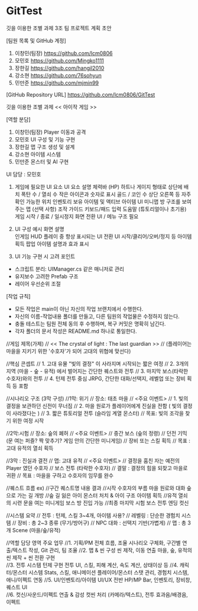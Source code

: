 # GitTest
깃을 이용한 조별 과제
3조 팀 프로젝트 계획 초안

[팀원 목록 및 GitHub 계정]
1. 이창민(팀장)		https://github.com/lcm0806
2. 모민호			     https://github.com/Mingko1111
3. 장한길		     	https://github.com/hangil2010
4. 강소현	     		https://github.com/76sohyun
5. 민만준		     	https://github.com/mjmin99



[GitHub Repository URL]
https://github.com/lcm0806/GitTest



깃을 이용한 조별 과제
<< 아이작 게임 >>



[역할 분담]
1. 이창민(팀장)		Player 이동과 공격
2. 모민호			     UI 구성 및 기능 구현
3. 장한길	     		맵 구조 생성 및 설계
4. 강소현	     		아이템 시스템
5. 민만준		     	몬스터 및 AI 구현



UI 담당 : 모민호

 1. 게임에 필요한 UI 요소
UI 요소                                		 설명
체력바 (HP)                           		  하트나 게이지 형태로 상단에 배치
폭탄 수 / 열쇠 수                   		    작은 아이콘과 숫자로 표시
골드 / 코인 수                       		   상단 오른쪽 등 자주 확인 가능한 위치
인벤토리                              		  보유 아이템 및 액티브 아이템 UI
미니맵                                		  방 구조를 보여주는 맵 (선택 사항)
조작 가이드                           		  키보드/패드 입력 도움말 (튜토리얼이나 초기용)
게임 시작 / 종료 / 일시정지 화면		         전환 UI / 메뉴 구조 필요

2. UI 구성 예시
화면	             			   설명	                    
인게임 HUD	    	        플레이 중 항상 표시되는 UI
전환 UI	            		  시작/클리어/오버/정지 등
아이템 획득 팝업	 		    아이템 설명과 효과 표시	

3. UI 기능 구현 시 고려 포인트
- 스크립트 분리: UIManager.cs 같은 매니저로 관리
- 유지보수 고려한 Prefab 구조
- 레이어 우선순위 조절

[작업 규칙]
- 모든 작업은 main이 아닌 자신의 작업 브랜치에서 수행한다.
- 자신의 이름-작업내용 폴더를 만들고, 다른 팀원의 작업물은 수정하지 않는다.
- 충돌 테스트는 팀원 전체 동의 후 수행하며, 복구 커밋은 명확히 남긴다.
- 각자 폴더의 문서 작성은 README.md 하나로 통일한다.












//게임 제목(가제)
//	<< The crystal of light : The last guardian >> 
//		(플레이어는 마을을 지키기 위한 '수호자'가 되어 고대의 위협에 맞선다)

//핵심 콘셉트
//	1. 고대 유물 "빛의 결정" 이 사라지며 시작되는 짧은 여정
//	2. 3개의 지역 (마을 - 숲 - 유적) 에서 벌어지는 간단한 퀘스트와 전투
//	3. 마지막 보스(타락한 수호자)와의 전투
//	4. 턴제 전투 중심 JRPG, 간단한 대화/선택지, 레벨업 또는 장비 획득 등 포함

//시나리오 구조 (3막 구성)
//1막: 위기
//		장소: 태초 마을
//		<주요 이벤트>
//			1. 빛의 결정을 보관하던 신전이 무너짐
//			2. 마을 원로가 플레이어에게 진실을 전함 ( 빛의 결정이 사라졌다는 )
//			3. 짧은 튜토리얼 전투 (슬라임 계열 몬스터)
//		목표: 빛의 조각을 찾기 위한 여정 시작

//2막:시험
//		장소: 숲의 폐허
//		<주요 이벤트>
//			중간 보스 (숲의 정령)
//			던전 기믹 (문 여는 퍼즐? 짝 맞추기? 게임 안의 간단한 미니게임)
//			장비 또는 스킬 획득
//		목표 : 고대 유적의 열쇠 획득

//3막 : 진실과 결전
//		맵: 고대 유적
//		<주요 이벤트>
//			결정을 훔친 자는 예전의 Player 였던 수호자
//			보스 전투 (타락한 수호자)
//			결말 : 결정의 힘을 되찾고 마을로 귀환
//		목표 : 마을을 구하고 수호자의 임무를 완수


//퀘스트 흐름 ex)
//구간		퀘스트명			내용					결과
//시작		수호자의 부름		마을 원로와 대화			숲으로 가는 길 개방
//숲		길 잃은 아이		몬스터 처치 & 아이 구조	아이템 획득
//유적		열쇠의 시련		문을 여는 미니게임		보스 방 진입 가능
//최종		마지막 시험		보스 전투				엔딩 컷신



//시스템 요약
//	전투 : 턴제, 스킬 3~4개, 아이템 사용?
//	레벨링 : 단순한 경험치 시스템
//	장비 : 총 2~3 종류 (무기/방어구)
//	NPC 대화 : 선택지 기반(가볍게)
//	맵 : 총 3개 Scene (마을/숲/유적)


//역할                      담당 영역                        주요 업무
//1. 기획/PM                전체 흐름, 조율		             시나리오 구체화, 구간별 연출/텍스트 작성, Git 관리, 팀 조율
//2. 맵 & 씬 구성           씬 제작, 이동 연출	             마을, 숲, 유적의 씬 제작 + 씬 전환 구현	
//3. 전투 시스템			       턴제 구현			                   전투 UI, 스킬, 피해 계산, 속도 계산, 상태이상 등
//4. 캐릭터/몬스터 시스템	   Stats, 스킬, 애니메이션          플레이어/몬스터 스탯 관리, 경험치 시스템, 애니/이펙트 연동
//5. UI/인벤토리/아이템	   UI/UX 전반                      HP/MP Bar, 인벤토리, 장비창, 퀘스트 UI      
//6. 컷신/사운드/이펙트	   연출 & 감성		                   컷씬 처리 (카메라/텍스트), 전투 효과음/배경음, 이펙트

